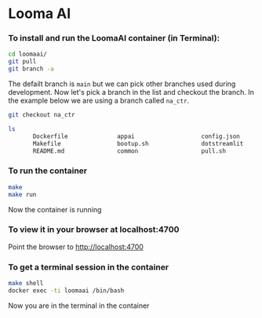 # Looma AI

### To install and run the LoomaAI container (in Terminal):

```bash
cd loomaai/
git pull
git branch -a
```
The defailt branch is `main` but we can pick other branches used during development. 
Now let's pick a branch in the list and checkout the branch. In the example below we are
using a branch called `na_ctr`. 

```bash
git checkout na_ctr

ls
       Dockerfile              appai                   config.json             requirements.txt
       Makefile                bootup.sh               dotstreamlit            setup.sh
       README.md               common                  pull.sh
```

### To run the container
```bash
make
make run
```
Now the container is running

### To view it in your browser at localhost:4700

Point the browser to [http://localhost:4700](http://localhost:4700)

### To get a terminal session in the container
```bash
make shell
docker exec -ti loomaai /bin/bash
```
Now you are in the terminal in the container



